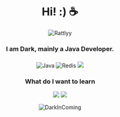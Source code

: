 <h1 align="center">Hi! :) ☕</h1>
<p align="center"> 
<img src="https://komarev.com/ghpvc/?username=DarkInComing" alt="Rattlyy" />
</p>
<h3 align="center">I am Dark, mainly a Java Developer.</h3>
<h3 align="center"></h3>

<p align="center">
        <img alt="Java" src="https://img.shields.io/badge/java-%23ED8B00.svg?&style=for-the-badge&logo=java&logoColor=white"/>
      <img alt="Redis" src="https://img.shields.io/badge/redis-%23DD0031.svg?&style=for-the-badge&logo=redis&logoColor=white"/>
<img src="https://img.shields.io/badge/rabbitmq-%23FF6600.svg?&style=for-the-badge&logo=rabbitmq&logoColor=white"/>
</p>

<h3 align="center">What do I want to learn</h3>
<p align="center">
  <img src="https://camo.githubusercontent.com/c676b5f90a1650624a0a9832d7954edda1db39ad3347d90c8c51e88ff2f92252/68747470733a2f2f696d672e736869656c64732e696f2f62616467652f507974686f6e2d4646443433423f7374796c653d666f722d7468652d6261646765266c6f676f3d707974686f6e266c6f676f436f6c6f723d6461726b677265656e"/>
  <img src="https://camo.githubusercontent.com/42cf4ea24de2413dc2e79ddc2476f9e26a2fbebb841adfe323ceae6098368c98/68747470733a2f2f696d672e736869656c64732e696f2f62616467652f53776966742d4641373334333f7374796c653d666f722d7468652d6261646765266c6f676f3d7377696674266c6f676f436f6c6f723d7768697465"/>
</p>



<p align="center"><img src="https://github-readme-stats.vercel.app/api?username=DarkInComing&show_icons=true&count_private=true" alt="DarkInComing" /></p>

